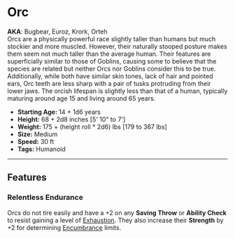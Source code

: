 # Orc
**AKA**: Bugbear, Euroz, Krork, Orteh<br/>
Orcs are a physically powerful race slightly taller than humans but much stockier and more muscled.  However, their naturally stooped posture makes them seem not much taller than the average human.  Their features are superficially similar to those of Goblins, causing some to believe that the species are related but neither Orcs nor Goblins consider this to be true.  Additionally, while both have similar skin tones, lack of hair and pointed ears, Orc teeth are less sharp with a pair of tusks protruding from their lower jaws.  The orcish lifespan is slightly less than that of a human, typically maturing around age 15 and living around 65 years.
- **Starting Age:** 14 + 1d6 years
- **Height:** 68 + 2d8 inches [5' 10" to 7']
- **Weight:** 175 + (height roll * 2d6) lbs [179 to 367 lbs]
- **Size:** Medium
- **Speed:** 30 ft
- **Tags:** Humanoid

---
## Features
### Relentless Endurance
Orcs do not tire easily and have a +2 on any **Saving Throw** or **Ability Check** to resist gaining a level of [Exhaustion](Combat.md#exhaustion).  They also increase their **Strength** by +2 for determining [Encumbrance](EncumbranceAndEquipment#encumbrance) limits.
